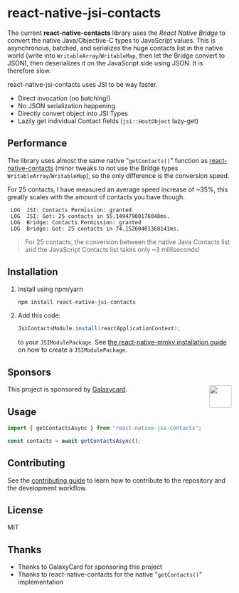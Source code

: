 # react-native-jsi-contacts

The current **react-native-contacts** library uses the _React Native Bridge_ to convert the native Java/Objective-C types to JavaScript values. This is asynchronous, batched, and serializes the huge contacts list in the native world (write into `WritableArray`/`WritableMap`, then let the Bridge convert to JSON), then deserializes it on the JavaScript side using JSON. It is therefore slow.

react-native-jsi-contacts uses JSI to be way faster.

* Direct invocation (no batching!)
* No JSON serialization happening
* Directly convert object into JSI Types
* Lazily get individual Contact fields (`jsi::HostObject` lazy-get)

## Performance

The library uses almost the same native "`getContacts()`" function as [react-native-contacts](https://github.com/morenoh149/react-native-contacts) (minor tweaks to not use the Bridge types `WritableArray`/`WritableMap`), so the only difference is the conversion speed.

For 25 contacts, I have measured an average speed increase of ~35%, this greatly scales with the amount of contacts you have though.

```
 LOG  JSI: Contacts Permission: granted
 LOG  JSI: Got: 25 contacts in 55.14947900176048ms.
 LOG  Bridge: Contacts Permission: granted
 LOG  Bridge: Got: 25 contacts in 74.15260401368141ms.
```

> For 25 contacts, the conversion between the native Java Contacts list and the JavaScript Contacts list takes only ~3 milliseconds!

## Installation

1. Install using npm/yarn
    ```sh
    npm install react-native-jsi-contacts
    ```

2. Add this code:

    ```java
    JsiContactsModule.install(reactApplicationContext);
    ```

    to your `JSIModulePackage`. See [the react-native-mmkv installation guide](https://github.com/mrousavy/react-native-mmkv/blob/master/INSTALL.md) on how to create a `JSIModulePackage`.

## Sponsors

<a href="https://www.galaxycard.in"><img src="https://www.galaxycard.in/img/logo.svg" align="right" height="50"></a>

This project is sponsored by [Galaxycard](https://www.galaxycard.in).

## Usage

```js
import { getContactsAsync } from "react-native-jsi-contacts";

const contacts = await getContactsAsync();
```

## Contributing

See the [contributing guide](CONTRIBUTING.md) to learn how to contribute to the repository and the development workflow.

## License

MIT

## Thanks

* Thanks to GalaxyCard for sponsoring this project
* Thanks to react-native-contacts for the native "`getContacts()`" implementation
